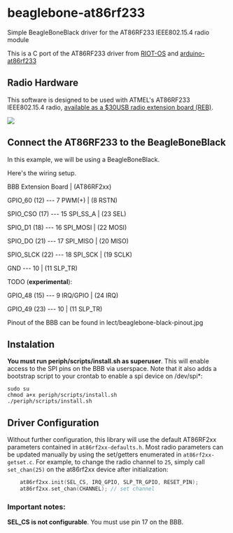 # beaglebone-at86rf233
Simple BeagleBoneBlack driver for the AT86RF233 IEEE802.15.4 radio module

This is a C port of the AT86RF233 driver from [RIOT-OS](https://github.com/RIOT-OS/RIOT) and [arduino-at86rf233](https://github.com/msolters/arduino-at86rf233/blob/master/arduino-at86rf233.ino)

## Radio Hardware
This software is designed to be used with ATMEL's AT86RF233 IEEE802.15.4 radio, [available as a $30USB radio extension board (REB)](http://www.mouser.com/ProductDetail/Atmel/ATREB233-XPRO/?qs=HVbQlW5zcXX%2FEgqNxRIBfA%3D%3D).

![](http://media.digikey.com/Photos/Atmel%20Photos/ATREB233-XPRO.JPG)

## Connect the AT86RF233 to the BeagleBoneBlack
In this example, we will be using a BeagleBoneBlack. 


Here's the wiring setup.

BBB            Extension Board  | (AT86RF2xx)

GPIO\_60 (12)   --- 7 PWM(+)    | (8 RSTN) 

SPIO\_CSO (17)  --- 15 SPI_SS_A | (23 SEL)

SPIO\_D1 (18)   --- 16 SPI_MOSI | (22 MOSI)

SPIO\_DO (21)   --- 17 SPI_MISO | (20 MISO)

SPIO\_SLCK (22) --- 18 SPI_SCK  | (19 SCLK)

GND             --- 10          | (11 SLP_TR)

TODO (__experimental__):

GPIO\_48 (15)   --- 9 IRQ/GPIO  | (24 IRQ)

GPIO\_49 (23)   --- 10          | (11 SLP_TR)

Pinout of the BBB can be found in lect/beaglebone-black-pinout.jpg

## Instalation

**You must run periph/scripts/install.sh as superuser**. This will enable access to the SPI pins on the BBB via userspace. Note that it also adds a bootstrap script to your crontab to enable a spi device on /dev/spi*:

```
sudo su
chmod a+x periph/scripts/install.sh
./periph/scripts/install.sh
```

## Driver Configuration

Without further configuration, this library will use the default AT86RF2xx parameters contained in `at86rf2xx-defaults.h`.  Most radio parameters can be updated manually by using the set/getters enumerated in `at86rf2xx-getset.c`.  For example, to change the radio channel to `25`, simply call `set_chan(25)` on the at86rf2xx device after initialization:

```c
	at86rf2xx.init(SEL_CS, IRQ_GPIO, SLP_TR_GPIO, RESET_PIN);
	at86rf2xx.set_chan(CHANNEL); // set channel
```

### Important notes:

**SEL_CS is not configurable**. You must use pin 17 on the BBB.
